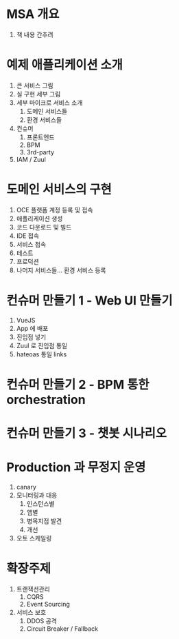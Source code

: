 
# MSA 개요
1. 책 내용 간추려

# 예제 애플리케이션 소개
1. 큰 서비스 그림
1. 실 구현 세부 그림
1. 세부 마이크로 서비스 소개
    1. 도메인 서비스들
    1. 환경 서비스들
1. 컨슈머
    1. 프론트엔드
    1. BPM
    1. 3rd-party
1. IAM / Zuul

# 도메인 서비스의 구현
1. OCE 플랫폼 계정 등록 및 접속
1. 애플리케이션 생성
1. 코드 다운로드 및 빌드
1. IDE 접속
1. 서비스 접속
1. 테스트
1. 프로덕션
1. 나머지 서비스들... 환경 서비스 등록

# 컨슈머 만들기 1 - Web UI 만들기
1. VueJS
1. App 에 배포
1. 진입점 넣기
1. Zuul 로 진입점 통일
1. hateoas 통일 links

# 컨슈머 만들기 2 - BPM 통한 orchestration

# 컨슈머 만들기 3 - 챗봇 시나리오

# Production 과 무정지 운영
1. canary
1. 모니터링과 대응
    1. 인스턴스별 
    1. 앱별
    1. 병목지점 발견
    1. 개선
1. 오토 스케일링

# 확장주제
1. 트랜잭션관리
    1. CQRS
    1. Event Sourcing
1. 서비스 보호
    1. DDOS 공격
    1. Circuit Breaker / Fallback
